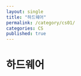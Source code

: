 ```yaml
---
layout: single
title: "하드웨어"
permalink: /category/cs01/
categories: CS
published: true
---
```


# 하드웨어
